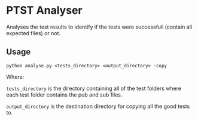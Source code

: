 # PTST Analyser

Analyses the test results to identify if the tests were successfull (contain all expected files) or not.

## Usage
```
python analyse.py <tests_directory> <output_directory> -copy
```

Where:

`tests_directory` is the directory containing all of the test folders where each test folder contains the pub and sub files.

`output_directory` is the destination directory for copying all the good tests to.